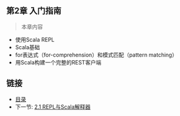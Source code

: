 ## 第2章 入门指南

>本章内容
- 使用Scala REPL
- Scala基础
- for表达式（for-comprehension）和模式匹配（pattern matching）
- 用Scala构建一个完整的REST客户端




## 链接
- [目录](../README.md)
- 下一节: [2.1 REPL与Scala解释器](1.2.1.md)
